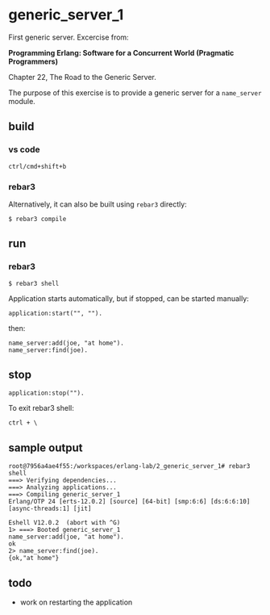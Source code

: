 # generic_server_1

First generic server. Excercise from:

**Programming Erlang: Software for a Concurrent World (Pragmatic Programmers)**

Chapter 22, The Road to the Generic Server.

The purpose of this exercise is to provide a generic server for a `name_server` module.

## build

### vs code

```
ctrl/cmd+shift+b
```

### rebar3

Alternatively, it can also be built using `rebar3` directly:

```
$ rebar3 compile
```

## run

### rebar3

```
$ rebar3 shell
```

Application starts automatically, but if stopped, can be started manually:

```
application:start("", "").
```

then:

```
name_server:add(joe, "at home").
name_server:find(joe).
```

## stop

```
application:stop("").
```

To exit rebar3 shell:

```
ctrl + \
```

## sample output

```
root@7956a4ae4f55:/workspaces/erlang-lab/2_generic_server_1# rebar3 shell
===> Verifying dependencies...
===> Analyzing applications...
===> Compiling generic_server_1
Erlang/OTP 24 [erts-12.0.2] [source] [64-bit] [smp:6:6] [ds:6:6:10] [async-threads:1] [jit]

Eshell V12.0.2  (abort with ^G)
1> ===> Booted generic_server_1
name_server:add(joe, "at home").
ok
2> name_server:find(joe).
{ok,"at home"}
```

## todo

* work on restarting the application